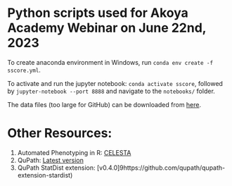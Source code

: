 # Python scripts used for Akoya Academy Webinar on June 22nd, 2023

To create anaconda environment in Windows, run `conda env create -f sscore.yml`. 

To activate and run the jupyter notebook: `conda activate sscore`, followed by `jupyter-notebook --port 8888` and navigate to the `notebooks/` folder.

The data files (too large for GitHub) can be downloaded from [here](https://bit.ly/akoya_0622_data).


# Other Resources:

1. Automated Phenotyping in R: [CELESTA](https://github.com/plevritis-lab/CELESTA)
2. QuPath: [Latest version](https://qupath.github.io/)
3. QuPath StatDist extension: [v0.4.0]9https://github.com/qupath/qupath-extension-stardist)
